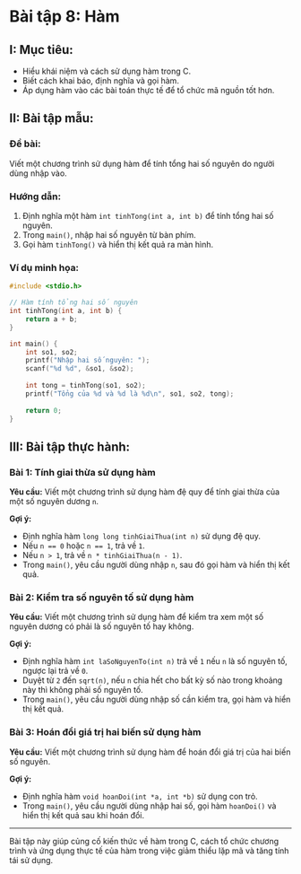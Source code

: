 # **Bài tập 8: Hàm**

## I: Mục tiêu:
- Hiểu khái niệm và cách sử dụng hàm trong C.
- Biết cách khai báo, định nghĩa và gọi hàm.
- Áp dụng hàm vào các bài toán thực tế để tổ chức mã nguồn tốt hơn.

## II: Bài tập mẫu:
### Đề bài:
Viết một chương trình sử dụng hàm để tính tổng hai số nguyên do người dùng nhập vào.

### Hướng dẫn:
1. Định nghĩa một hàm `int tinhTong(int a, int b)` để tính tổng hai số nguyên.
2. Trong `main()`, nhập hai số nguyên từ bàn phím.
3. Gọi hàm `tinhTong()` và hiển thị kết quả ra màn hình.

### Ví dụ minh họa:
```c
#include <stdio.h>

// Hàm tính tổng hai số nguyên
int tinhTong(int a, int b) {
    return a + b;
}

int main() {
    int so1, so2;
    printf("Nhập hai số nguyên: ");
    scanf("%d %d", &so1, &so2);
    
    int tong = tinhTong(so1, so2);
    printf("Tổng của %d và %d là %d\n", so1, so2, tong);
    
    return 0;
}
```

## III: Bài tập thực hành:
### Bài 1: Tính giai thừa sử dụng hàm
**Yêu cầu:** Viết một chương trình sử dụng hàm đệ quy để tính giai thừa của một số nguyên dương `n`.

**Gợi ý:**
- Định nghĩa hàm `long long tinhGiaiThua(int n)` sử dụng đệ quy.
- Nếu `n == 0` hoặc `n == 1`, trả về `1`.
- Nếu `n > 1`, trả về `n * tinhGiaiThua(n - 1)`.
- Trong `main()`, yêu cầu người dùng nhập `n`, sau đó gọi hàm và hiển thị kết quả.

### Bài 2: Kiểm tra số nguyên tố sử dụng hàm
**Yêu cầu:** Viết một chương trình sử dụng hàm để kiểm tra xem một số nguyên dương có phải là số nguyên tố hay không.

**Gợi ý:**
- Định nghĩa hàm `int laSoNguyenTo(int n)` trả về `1` nếu `n` là số nguyên tố, ngược lại trả về `0`.
- Duyệt từ `2` đến `sqrt(n)`, nếu `n` chia hết cho bất kỳ số nào trong khoảng này thì không phải số nguyên tố.
- Trong `main()`, yêu cầu người dùng nhập số cần kiểm tra, gọi hàm và hiển thị kết quả.

### Bài 3: Hoán đổi giá trị hai biến sử dụng hàm
**Yêu cầu:** Viết một chương trình sử dụng hàm để hoán đổi giá trị của hai biến số nguyên.

**Gợi ý:**
- Định nghĩa hàm `void hoanDoi(int *a, int *b)` sử dụng con trỏ.
- Trong `main()`, yêu cầu người dùng nhập hai số, gọi hàm `hoanDoi()` và hiển thị kết quả sau khi hoán đổi.

---
Bài tập này giúp củng cố kiến thức về hàm trong C, cách tổ chức chương trình và ứng dụng thực tế của hàm trong việc giảm thiểu lặp mã và tăng tính tái sử dụng.

